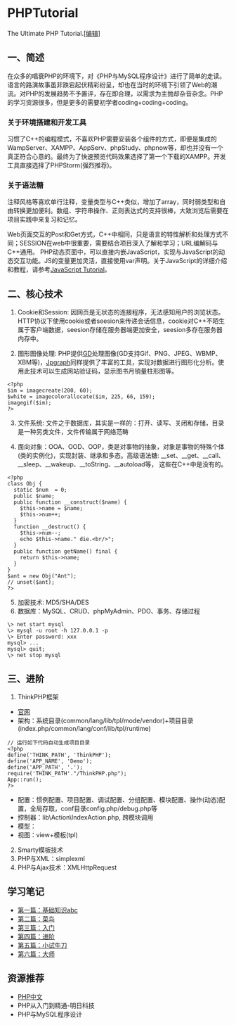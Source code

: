 # PHPTutorial
The Ultimate PHP Tutorial.[[编辑]](https://github.com/HowToStudy/PHPTutorial/edit/master/README.md)

## 一、简述
在众多的唱衰PHP的环境下，对《PHP与MySQL程序设计》进行了简单的走读。语言的路演故事虽非跌宕起伏精彩纷呈，却也在当时的环境下引领了Web的潮流。对PHP的发展趋势不予置评，存在即合理，以需求为主抛却杂音杂念。PHP的学习资源很多，但是更多的需要初学者coding+coding+coding。

### 关于环境搭建和开发工具
习惯了C++的编程模式，不喜欢PHP需要安装各个组件的方式，即便是集成的WampServer、XAMPP、AppServ、phpStudy、phpnow等，却也并没有一个真正符合心意的。最终为了快速预览代码效果选择了第一个下载的XAMPP。开发工具直接选择了PHPStorm(强烈推荐)。

### 关于语法糖
注释风格等喜欢单行注释，变量类型与C++类似，增加了array，同时弱类型和自由转换更加便利。数组、字符串操作、正则表达式的支持很棒，大致浏览后需要在项目实践中来复习和记忆。

Web页面交互的Post和Get方式，C++中相同，只是语言的特性解析和处理方式不同；SESSION在web中很重要，需要结合项目深入了解和学习；URL编解码与C++通用。
PHP动态页面中，可以直接内嵌JavaScript，实现与JavaScript的动态交互功能。JS的变量更加灵活，直接使用var声明。关于JavaScript的详细介绍和教程，请参考[JavaScript Tutorial](https://github.com/HowToStudy/JavaScriptTutorial)。

## 二、核心技术
1. Cookie和Session: 因网页是无状态的连接程序，无法感知用户的浏览状态。HTTP协议下使用cookie或者seesion来传递会话信息，cookie对C++不陌生属于客户端数据，seesion存储在服务器端更加安全，seesion多存在服务器内存中。

2. 图形图像处理: PHP提供[GD](http://www.boutell.com/gd)处理图像(GD支持Gif、PNG、JPEG、WBMP、XBM等)，[Jpgraph](http://www.aditus.nu/jpgraph/)同样提供了丰富的工具，实现对数据进行图形化分析。使用此技术可以生成网站验证码，显示图书月销量柱形图等。
```
<?php
$im = imagecreate(200, 60);
$white = imagecolorallocate($im, 225, 66, 159);
imagegif($im);
?>
```
3. 文件系统: 文件之于数据库，其实是一样的：打开、读写、关闭和存储，目录是一种另类文件，文件传输属于网络范畴

4. 面向对象：OOA、OOD、OOP，类是对事物的抽象，对象是事物的特殊个体(类的实例化)，实现封装、继承和多态。高级语法糖:  \_\_set、\_\_get、\_\_call、\_\_sleep、\_\_wakeup、\_\_toString、\_\_autoload等， 这些在C++中是没有的。
```
<?php 
class Obj {
  static $num  = 0;
  public $name;
  public function __construct($name) {
    $this->name = $name;
    $this->num++;
  }
  function __destruct() {
    $this->num--;
    echo $this->name." die.<br/>";
  }
  public function getName() final {
    return $this->name;
  }
}
$ant = new Obj("Ant");
// unset($ant);
?>
```
5. 加密技术: MD5/SHA/DES
6. 数据库：MySQL、CRUD、phpMyAdmin、PDO、事务、存储过程
```
\> net start mysql
\> mysql -u root -h 127.0.0.1 -p
\> Enter password: xxx
mysql> ...
mysql> quit;
\> net stop mysql
```

## 三、进阶
1. ThinkPHP框架
 * [官网](http://thinkphp.cn)
 * 架构：系统目录(common/lang/lib/tpl/mode/vendor)+项目目录(index.php/common/lang/conf/lib/tpl/runtime)
 ```
 // 运行如下代码自动生成项目目录
 <?php
 define('THINK_PATH', 'ThinkPHP');
 define('APP_NAME', 'Demo');
 define('APP_PATH', '.');
 require('THINK_PATH'."/ThinkPHP.php");
 App::run();
 ?>
 ```
 * 配置：惯例配置、项目配置、调试配置、分组配置、模块配置、操作(动态)配置，全局存取，conf目录config.php/debug.php等
 * 控制器：lib\Action\IndexAction.php, 跨模块调用
 * 模型：
 * 视图：view+模板(tpl)
 
2. Smarty模板技术
3. PHP与XML：simplexml
4. PHP与Ajax技术：XMLHttpRequest
 
## 学习笔记
* [第一篇：基础知识abc](01_abc.php)
* [第二篇：菜鸟](02_rookie.php)
* [第三篇：入门](03_primer.php)
* [第四篇：进阶](04_advanced.php)
* [第五篇：小试牛刀](05_smalltest.php)
* [第六篇：大师](06_master.php)

## 资源推荐
* [PHP中文](https://www.php.cn/)
* PHP从入门到精通-明日科技
* PHP与MySQL程序设计
